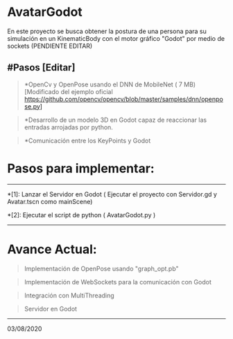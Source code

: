 # AvatarGodot

En este proyecto se busca obtener la postura de una persona para su simulación en un KinematicBody con el motor gráfico "Godot" por medio de sockets (PENDIENTE EDITAR)

#Pasos [Editar]
------
> *OpenCv y OpenPose usando el DNN de MobileNet ( 7 MB) [Modificado del ejemplo oficial  https://github.com/opencv/opencv/blob/master/samples/dnn/openpose.py]

> *Desarrollo de un modelo 3D en Godot capaz de reaccionar las entradas arrojadas por python.

> *Comunicación entre los KeyPoints y Godot



# Pasos para implementar:
-------

*[1]: Lanzar el Servidor en Godot ( Ejecutar el proyecto con Servidor.gd y Avatar.tscn como mainScene)

*[2]: Ejecutar el script de python ( AvatarGodot.py )

-------


# Avance Actual:


> Implementación de OpenPose usando "graph_opt.pb"

> Implementación de WebSockets para la comunicación con Godot

> Integración con MultiThreading 

> Servidor en Godot 

------------------
 03/08/2020


